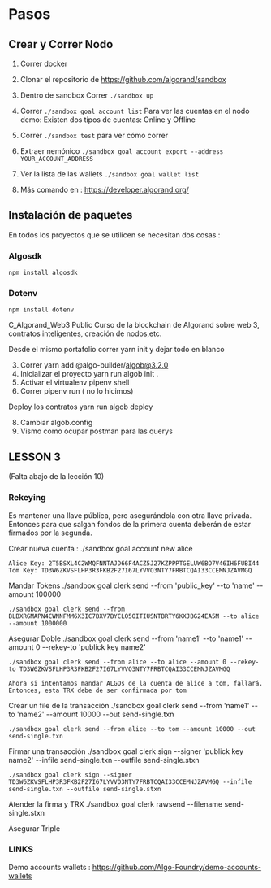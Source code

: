 # Pasos 


## Crear y Correr Nodo 

1) Correr docker 

2) Clonar el repositorio de https://github.com/algorand/sandbox 

3) Dentro de sandbox Correr ``` ./sandbox up ```

4) Correr ```./sandbox goal account list```  Para ver las cuentas en el nodo demo:
    Existen dos tipos de cuentas: Online y Offline

5) Correr ```./sandbox test``` para ver cómo correr 

5) Extraer nemónico ```./sandbox goal account export --address YOUR_ACCOUNT_ADDRESS```

6) Ver la lista de las wallets ```./sandbox goal wallet list```

7) Más comando en : https://developer.algorand.org/

## Instalación de paquetes 
En todos los proyectos que se utilicen se necesitan dos cosas : 

### Algosdk
```npm install algosdk ```

### Dotenv  
```npm install dotenv ```


C_Algorand_Web3 Public
Curso de la blockchain de Algorand sobre web 3, contratos inteligentes, creación de nodos,etc.



Desde el mismo portafolio correr yarn init y dejar todo en blanco 

3) Correr yarn add @algo-builder/algob@3.2.0
4) Inicializar el proyecto yarn run algob init .
5) Activar el virtualenv pipenv shell 
6) Correr pipenv run ( no lo hicimos)

Deploy los contratos 
    yarn run algob deploy

8) Cambiar algob.config 
9) Vismo como ocupar postman para las querys 

## LESSON 3 

(Falta abajo de la lección 10)

### Rekeying
Es mantener una llave pública, pero asegurándola con otra llave privada. Entonces para que salgan fondos de la primera cuenta deberán de estar firmados por la segunda.

Crear nueva cuenta : 
    ./sandbox goal account new alice

    Alice Key: 2T5BSXL4C2WMQFNNTAJD66F4ACZ5J27KZPPPTGELUW6BO7V46IH6FUBI44
    Tom Key: TD3W6ZKVSFLHP3R3FKB2F27I67LYVVO3NTY7FRBTCQAI33CCEMNJZAVMGQ

Mandar Tokens 
    ./sandbox goal clerk send --from 'public_key' --to 'name' --amount 100000

    ./sandbox goal clerk send --from BLBXRGMAPN4CWNNFMM6X3IC7BXV7BYCLO5OITIUSNTBRTY6KXJBG24EA5M --to alice --amount 1000000

Asegurar Doble
    ./sandbox goal clerk send --from 'name1' --to 'name1' --amount 0 --rekey-to 'publick key name2'

    ./sandbox goal clerk send --from alice --to alice --amount 0 --rekey-to TD3W6ZKVSFLHP3R3FKB2F27I67LYVVO3NTY7FRBTCQAI33CCEMNJZAVMGQ

    Ahora si intentamos mandar ALGOs de la cuenta de alice a tom, fallará.
    Entonces, esta TRX debe de ser confirmada por tom 

Crear un file de la transacción
    ./sandbox goal clerk send --from 'name1' --to 'name2' --amount 10000 --out send-single.txn

    ./sandbox goal clerk send --from alice --to tom --amount 10000 --out send-single.txn

Firmar una transacción 
    ./sandbox goal clerk sign --signer 'publick key name2' --infile send-single.txn --outfile send-single.stxn

    ./sandbox goal clerk sign --signer TD3W6ZKVSFLHP3R3FKB2F27I67LYVVO3NTY7FRBTCQAI33CCEMNJZAVMGQ --infile send-single.txn --outfile send-single.stxn

Atender la firma y TRX
    ./sandbox goal clerk rawsend --filename send-single.stxn

Asegurar Triple

### LINKS 

Demo accounts wallets :  https://github.com/Algo-Foundry/demo-accounts-wallets